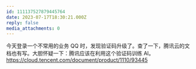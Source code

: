 ```yaml
---
id: 111137527879445764
date: 2023-07-17T18:30:21.000Z
reply: false
media_attachments: 0
---
```


今天登录一个不常用的业务 QQ 时，发现验证码升级了。查了一下，腾讯云的文档也有写。大胆怀疑一下：腾讯应该在利用这个验证码训练 AI。 https://cloud.tencent.com/document/product/1110/93445

